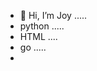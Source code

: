 - 👋 Hi, I’m Joy .....
- python .....
- HTML ....
- go .....
- 

<!---
8ijoy/8ijoy is a ✨ special ✨ repository because its `README.md` (this file) appears on your GitHub profile.
You can click the Preview link to take a look at your changes.
--->
